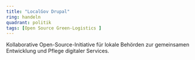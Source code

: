 ```yaml
---
title: "LocalGov Drupal"
ring: handeln
quadrant: politik
tags: [Open Source Green-Logistics ]
---
```


Kollaborative Open-Source-Initiative für lokale Behörden zur gemeinsamen Entwicklung und Pflege digitaler Services.